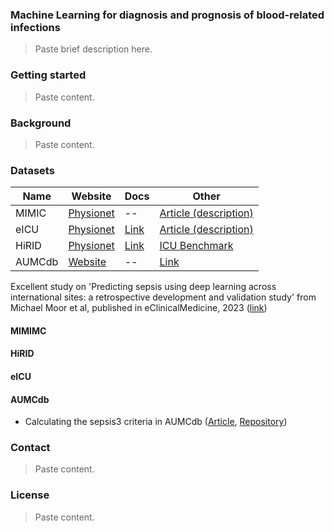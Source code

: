 
### Machine Learning for diagnosis and prognosis of blood-related infections

> Paste brief description here.

### Getting started

> Paste content.

### Background

> Paste content.

### Datasets

[url-eicu-article]: https://www.ncbi.nlm.nih.gov/pmc/articles/PMC6132188/
[url-eicu-physionet]: https://physionet.org/content/eicu-crd/2.0/
[url-eicu-documentation]: https://eicu-crd.mit.edu/
[url-mimic-nature]: https://www.nature.com/articles/s41597-022-01899-x/
[url-mimic-physionet]: https://physionet.org/content/mimiciv/2.2/
[url-hirid-arxiv]: https://arxiv.org/abs/2111.08536/
[url-hirid-documentation]: https://hirid.intensivecare.ai/
[url-hirid-physionet]: https://physionet.org/content/hirid/1.1.1/
[url-hirid-github-benchmark]: https://github.com/ratschlab/HIRID-ICU-Benchmark
[url-aumcdb]: https://amsterdammedicaldatascience.nl/#amsterdamumcdb/
[url-aumcdb-documentation]: https://github.com/AmsterdamUMC/AmsterdamUMCdb/wiki
[url-aumcdb-sepsis3-github]: https://github.com/tedinburgh/sepsis3-amsterdamumcdb
[url-aumcdb-sepsis3-article]: https://www.ncbi.nlm.nih.gov/pmc/articles/PMC9650242/

[url-moor2023]: https://pubmed.ncbi.nlm.nih.gov/37588623/

[url-moor2023-github]: https://github.com/BorgwardtLab/multicenter-sepsis

| Name | Website | Docs | Other |
| ---    | --- | --- | --- | 
| MIMIC  | [Physionet][url-mimic-physionet] | -- | [Article (description)][url-mimic-nature] |
| eICU   | [Physionet][url-eicu-physionet]  | [Link][url-eicu-documentation] | [Article (description)][url-eicu-article] |
| HiRID  | [Physionet][url-hirid-physionet] | [Link][url-hirid-documentation] | [ICU Benchmark][url-hirid-github-benchmark] |
| AUMCdb | [Website][url-aumcdb] | -- | [Link][url-aumcdb-documentation] |

Excellent study on 'Predicting sepsis using deep learning across international sites: a retrospective development 
and validation study' from Michael Moor et al, published in eClinicalMedicine, 2023 ([link][url-moor2023])

#### MIMIMC
#### HiRID
#### eICU
#### AUMCdb

- Calculating the sepsis3 criteria in AUMCdb ([Article][url-aumcdb-sepsis3-article], [Repository][url-aumcdb-sepsis3-github])

### Contact

> Paste content.

### License

> Paste content.
